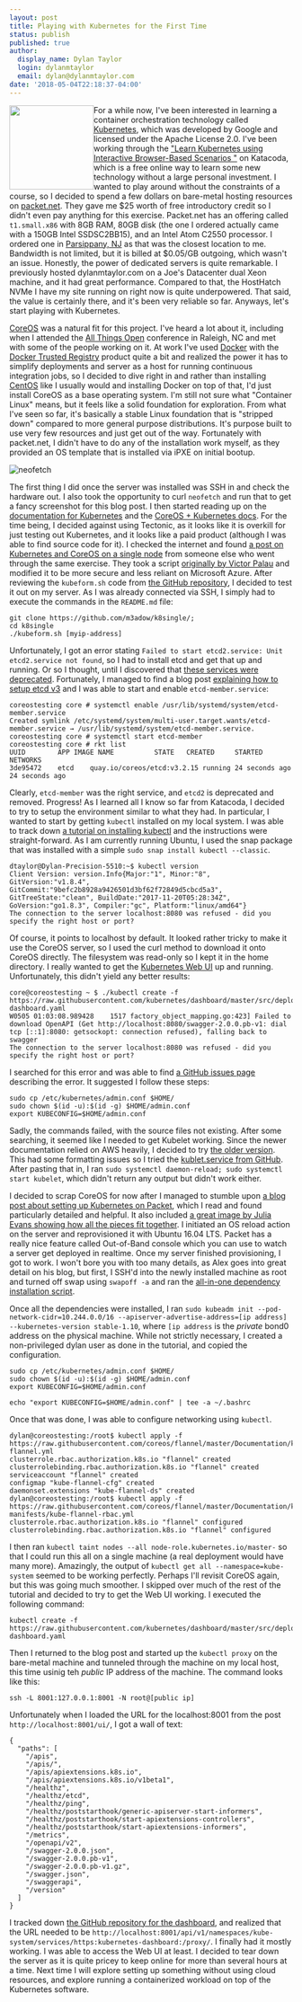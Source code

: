 ```yaml
---
layout: post
title: Playing with Kubernetes for the First Time
status: publish
published: true
author:
  display_name: Dylan Taylor
  login: dylanmtaylor
  email: dylan@dylanmtaylor.com
date: '2018-05-04T22:18:37-04:00'
---
```


<a href="https://kubernetes.io/"><img src="/images/blog/2018/05/kubernetes.svg" width="150" height="150" style="float:left" /></a> For a while now, I've been interested in learning a container orchestration technology called [Kubernetes](https://kubernetes.io/), which was developed by Google and licensed under the Apache License 2.0. I've been working through the ["Learn Kubernetes using Interactive Browser-Based Scenarios
"](https://www.katacoda.com/courses/kubernetes) on Katacoda, which is a free online way to learn some new technology without a large personal investment. I wanted to play around without the constraints of a course, so I decided to spend a few dollars on bare-metal hosting resources on [packet.net](https://www.packet.net/). They gave me $25 worth of free introductory credit so I didn't even pay anything for this exercise. Packet.net has an offering called `t1.small.x86` with 8GB RAM, 80GB disk (the one I ordered actually came with a 150GB Intel SSDSC2BB15), and an Intel Atom C2550 processor. I ordered one in [Parsippany, NJ](http://www.parsippany.net/) as that was the closest location to me. Bandwidth is not limited, but it is billed at $0.05/GB outgoing, which wasn't an issue. Honestly, the power of dedicated servers is quite remarkable. I previously hosted dylanmtaylor.com on a Joe's Datacenter dual Xeon machine, and it had great performance. Compared to that, the HostHatch NVMe I have my site running on right now is quite underpowered. That said, the value is certainly there, and it's been very reliable so far. Anyways, let's start playing with Kubernetes.

[CoreOS](https://coreos.com/) was a natural fit for this project. I've heard a lot about it, including when I attended the [All Things Open](https://allthingsopen.org/) conference in Raleigh, NC and met with some of the people working on it. At work I've used [Docker](https://www.docker.com/) with the [Docker Trusted Registry](https://docs.docker.com/ee/dtr/) product quite a bit and realized the power it has to simplify deployments and server as a host for running continuous integration jobs, so I decided to dive right in and rather than installing [CentOS](https://www.centos.org/) like I usually would and installing Docker on top of that, I'd just install CoreOS as a base operating system. I'm still not sure what "Container Linux" means, but it feels like a solid foundation for exploration. From what I've seen so far, it's basically a stable Linux foundation that is "stripped down" compared to more general purpose distributions. It's purpose built to use very few resources and just get out of the way. Fortunately with packet.net, I didn't have to do any of the installation work myself, as they provided an OS template that is installed via iPXE on initial bootup.

![neofetch](/images/blog/2018/05/coreos_neofetch.png)

The first thing I did once the server was installed was SSH in and check the hardware out. I also took the opportunity to curl `neofetch` and run that to get a fancy screenshot for this blog post. I then started reading up on the [documentation for Kubernetes](https://kubernetes.io/docs/home/) and the [CoreOS + Kubernetes docs](https://coreos.com/tectonic/docs/latest/tutorials/kubernetes/getting-started.html). For the time being, I decided against using Tectonic, as it looks like it is overkill for just testing out Kubernetes, and it looks like a paid product (although I was able to find source code for it). I checked the internet and found [a post  on Kubernetes and CoreOS on a single node](https://adminswerk.de/kubernetes-coreos-single-node/) from someone else who went through the same exercise. They took a script [originally by Victor Palau](https://victorpalau.net/2016/09/04/single-node-kubernetes-deployment/) and modified it to be more secure and less reliant on Microsoft Azure. After reviewing the `kubeform.sh` code from [the GitHub repository](https://github.com/m3adow/k8single), I decided to test it out on my server. As I was already connected via SSH, I simply had to execute the commands in the `README.md` file:

```
git clone https://github.com/m3adow/k8single/; 
cd k8single
./kubeform.sh [myip-address]
```

Unfortunately, I got an error stating `Failed to start etcd2.service: Unit etcd2.service not found`, so I had to install etcd and get that up and running. Or so I thought, until I discovered that [these services were deprecated](https://github.com/coreos/coreos-cloudinit/blob/master/Documentation/cloud-config.md). Fortunately, I managed to find a blog post [explaining how to setup etcd v3](https://coreos.com/blog/toward-etcd-v3-in-container-linux.html) and I was able to start and enable `etcd-member.service`:

```
coreostesting core # systemctl enable /usr/lib/systemd/system/etcd-member.service
Created symlink /etc/systemd/system/multi-user.target.wants/etcd-member.service → /usr/lib/systemd/system/etcd-member.service.
coreostesting core # systemctl start etcd-member
coreostesting core # rkt list
UUID		APP	IMAGE NAME			STATE	CREATED		STARTED		NETWORKS
3de95472	etcd	quay.io/coreos/etcd:v3.2.15	running	24 seconds ago	24 seconds ago
```

Clearly, `etcd-member` was the right service, and `etcd2` is deprecated and removed. Progress! As I learned all I know so far from Katacoda, I decided to try to setup the environment similar to what they had. In particular, I wanted to start by getting `kubectl` installed on my local system. I was able to track down [a tutorial on installing kubectl](https://kubernetes.io/docs/tasks/tools/install-kubectl/) and the instructions were straight-forward. As I am currently running Ubuntu, I used the snap package that was installed with a simple `sudo snap install kubectl --classic`.

```
dtaylor@Dylan-Precision-5510:~$ kubectl version
Client Version: version.Info{Major:"1", Minor:"8", GitVersion:"v1.8.4", GitCommit:"9befc2b8928a9426501d3bf62f72849d5cbcd5a3", GitTreeState:"clean", BuildDate:"2017-11-20T05:28:34Z", GoVersion:"go1.8.3", Compiler:"gc", Platform:"linux/amd64"}
The connection to the server localhost:8080 was refused - did you specify the right host or port?
```

Of course, it points to localhost by default. It looked rather tricky to make it use the CoreOS server, so I used the curl method to download it onto CoreOS directly. The filesystem was read-only so I kept it in the home directory. I really wanted to get the [Kubernetes Web UI](https://kubernetes.io/docs/tasks/access-application-cluster/web-ui-dashboard/) up and running. Unfortunately, this didn't yield any better results:

```
core@coreostesting ~ $ ./kubectl create -f https://raw.githubusercontent.com/kubernetes/dashboard/master/src/deploy/recommended/kubernetes-dashboard.yaml
W0505 01:03:08.989428    1517 factory_object_mapping.go:423] Failed to download OpenAPI (Get http://localhost:8080/swagger-2.0.0.pb-v1: dial tcp [::1]:8080: getsockopt: connection refused), falling back to swagger
The connection to the server localhost:8080 was refused - did you specify the right host or port?
```

I searched for this error and was able to find [a GitHub issues page](https://github.com/kubernetes/kubernetes/issues/44665) describing the error. It suggested I follow these steps:

```
sudo cp /etc/kubernetes/admin.conf $HOME/
sudo chown $(id -u):$(id -g) $HOME/admin.conf
export KUBECONFIG=$HOME/admin.conf
```

Sadly, the commands failed, with the source files not existing. After some searching, it seemed like I needed to get Kubelet working. Since the newer documentation relied on AWS heavily, I decided to try [the older version](https://coreos.com/blog/introducing-the-kubelet-in-coreos.html). This had some formatting issues so I tried the [kublet.service from GitHub](https://github.com/kubernetes/contrib/blob/master/init/systemd/kubelet.service). After pasting that in, I ran `sudo systemctl daemon-reload; sudo systemctl start kubelet`, which didn't return any output but didn't work either.

I decided to scrap CoreOS for now after I managed to stumble upon [a blog post about setting up Kubernetes on Packet](https://blog.alexellis.io/kubernetes-in-10-minutes/), which I read and found particularly detailed and helpful. It also included [a great image by Julia Evans showing how all the pieces fit together](https://pbs.twimg.com/media/DBzjTTKUIAA1OvE.jpg:large). I initiated an OS reload action on the server and reprovisioned it with Ubuntu 16.04 LTS. Packet has a really nice feature called Out-of-Band console which you can use to watch a server get deployed in realtime. Once my server finished provisioning, I got to work. I won't bore you with too many details, as Alex goes into great detail on his blog, but first, I SSH'd into the newly installed machine as root and turned off swap using `swapoff -a` and ran the [all-in-one dependency installation script](https://gist.githubusercontent.com/alexellis/7315e75635623667c32199368aa11e95/raw/b025dfb91b43ea9309ce6ed67e24790ba65d7b67/kube.sh).

Once all the dependencies were installed, I ran `sudo kubeadm init --pod-network-cidr=10.244.0.0/16 --apiserver-advertise-address=[ip address] --kubernetes-version stable-1.10`, where `[ip address` is the _private_ bond0 address on the physical machine. While not strictly necessary, I created a non-privileged dylan user as done in the tutorial, and copied the configuration.

```
sudo cp /etc/kubernetes/admin.conf $HOME/
sudo chown $(id -u):$(id -g) $HOME/admin.conf
export KUBECONFIG=$HOME/admin.conf

echo "export KUBECONFIG=$HOME/admin.conf" | tee -a ~/.bashrc
```

Once that was done, I was able to configure networking using `kubectl`.

```
dylan@coreostesting:/root$ kubectl apply -f https://raw.githubusercontent.com/coreos/flannel/master/Documentation/kube-flannel.yml
clusterrole.rbac.authorization.k8s.io "flannel" created
clusterrolebinding.rbac.authorization.k8s.io "flannel" created
serviceaccount "flannel" created
configmap "kube-flannel-cfg" created
daemonset.extensions "kube-flannel-ds" created
dylan@coreostesting:/root$ kubectl apply -f https://raw.githubusercontent.com/coreos/flannel/master/Documentation/k8s-manifests/kube-flannel-rbac.yml
clusterrole.rbac.authorization.k8s.io "flannel" configured
clusterrolebinding.rbac.authorization.k8s.io "flannel" configured
```

I then ran `kubectl taint nodes --all node-role.kubernetes.io/master-` so that I could run this all on a single machine (a real deployment would have many more). Amazingly, the output of `kubectl get all --namespace=kube-system` seemed to be working perfectly. Perhaps I'll revisit CoreOS again, but this was going much smoother. I skipped over much of the rest of the tutorial and decided to try to get the Web UI working. I executed the following command:

```
kubectl create -f https://raw.githubusercontent.com/kubernetes/dashboard/master/src/deploy/recommended/kubernetes-dashboard.yaml
```

Then I returned to the blog post and started up the `kubectl proxy` on the bare-metal machine and tunneled through the machine on my local host, this time usinig teh _public_ IP address of the machine. The command looks like this:

```
ssh -L 8001:127.0.0.1:8001 -N root@[public ip]
```

Unfortunately when I loaded the URL for the localhost:8001 from the post `http://localhost:8001/ui/`, I got a wall of text:

```
{
  "paths": [
    "/apis",
    "/apis/",
    "/apis/apiextensions.k8s.io",
    "/apis/apiextensions.k8s.io/v1beta1",
    "/healthz",
    "/healthz/etcd",
    "/healthz/ping",
    "/healthz/poststarthook/generic-apiserver-start-informers",
    "/healthz/poststarthook/start-apiextensions-controllers",
    "/healthz/poststarthook/start-apiextensions-informers",
    "/metrics",
    "/openapi/v2",
    "/swagger-2.0.0.json",
    "/swagger-2.0.0.pb-v1",
    "/swagger-2.0.0.pb-v1.gz",
    "/swagger.json",
    "/swaggerapi",
    "/version"
  ]
}
```

I tracked down [the GitHub repository for the dashboard](https://github.com/kubernetes/dashboard), and realized that the URL needed to be `http://localhost:8001/api/v1/namespaces/kube-system/services/https:kubernetes-dashboard:/proxy/`. I finally had it mostly working. I was able to access the Web UI at least. I decided to tear down the server as it is quite pricey to keep online for more than several hours at a time. Next time I will explore setting up something without using cloud resources, and explore running a containerized workload on top of the Kubernetes software.
